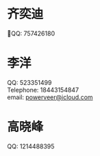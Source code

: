 # 齐奕迪
QQ: 757426180  

# 李洋  
QQ: 523351499  
Telephone: 18443154847  
email: powerveer@icloud.com

# 高晓峰
QQ: 1214488395